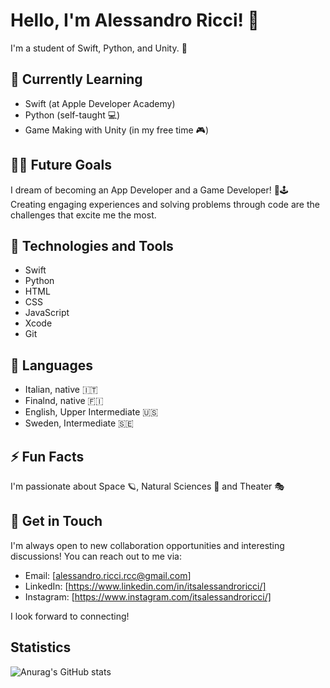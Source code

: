 # Hello, I'm Alessandro Ricci! 👋

I'm a student of Swift, Python, and Unity. 🚀 

## 🌱 Currently Learning
- Swift (at Apple Developer Academy) 
- Python (self-taught 💻) 
- Game Making with Unity (in my free time 🎮) 

## 👨‍💻 Future Goals
I dream of becoming an App Developer and a Game Developer! 📱🕹️ Creating engaging experiences and solving problems through code are the challenges that excite me the most.

## 🔧 Technologies and Tools
- Swift 
- Python
- HTML
- CSS
- JavaScript
- Xcode
- Git 

## 🚩 Languages
- Italian, native 🇮🇹
- Finalnd, native 🇫🇮
- English, Upper Intermediate 🇺🇸
- Sweden, Intermediate 🇸🇪

## ⚡ Fun Facts
I'm passionate about Space 🪐, Natural Sciences 🌻 and Theater 🎭

## 💬 Get in Touch

I'm always open to new collaboration opportunities and interesting discussions! You can reach out to me via:

- Email: [alessandro.ricci.rcc@gmail.com]
- LinkedIn: [https://www.linkedin.com/in/itsalessandroricci/]
- Instagram: [https://www.instagram.com/itsalessandroricci/]

I look forward to connecting!

## Statistics

![Anurag's GitHub stats](https://github-readme-stats.vercel.app/api?username=itsalessandroricci&show_icons=true&theme=ambient_gradient)
